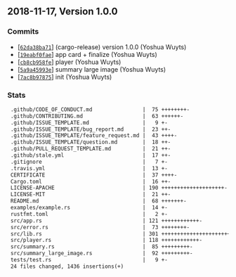 ## 2018-11-17, Version 1.0.0
### Commits
- [[`62da38ba71`](https://github.com/chooxide/twitter-card/commit/62da38ba71a679a5ab799216aa66a25cc97595a5)] (cargo-release) version 1.0.0 (Yoshua Wuyts)
- [[`19eabf0fae`](https://github.com/chooxide/twitter-card/commit/19eabf0faefd25edfb81ba622793907975aa54f7)] app card + finalize (Yoshua Wuyts)
- [[`cb8cb958fe`](https://github.com/chooxide/twitter-card/commit/cb8cb958feed5994370896b61233d0eae3d4a5ff)] player (Yoshua Wuyts)
- [[`5a9a45993e`](https://github.com/chooxide/twitter-card/commit/5a9a45993e2d3b3dfe00df38a518f6db66fb57d4)] summary large image (Yoshua Wuyts)
- [[`7ac8b97875`](https://github.com/chooxide/twitter-card/commit/7ac8b97875c766b8d858c696bace36815fd70709)] init (Yoshua Wuyts)

### Stats
```diff
 .github/CODE_OF_CONDUCT.md                |  75 ++++++++-
 .github/CONTRIBUTING.md                   |  63 ++++++-
 .github/ISSUE_TEMPLATE.md                 |   9 +-
 .github/ISSUE_TEMPLATE/bug_report.md      |  23 ++-
 .github/ISSUE_TEMPLATE/feature_request.md |  43 ++++-
 .github/ISSUE_TEMPLATE/question.md        |  18 ++-
 .github/PULL_REQUEST_TEMPLATE.md          |  21 ++-
 .github/stale.yml                         |  17 ++-
 .gitignore                                |   7 +-
 .travis.yml                               |  13 +-
 CERTIFICATE                               |  37 ++++-
 Cargo.toml                                |  16 ++-
 LICENSE-APACHE                            | 190 ++++++++++++++++++++-
 LICENSE-MIT                               |  21 ++-
 README.md                                 |  68 +++++++-
 examples/example.rs                       |  14 +-
 rustfmt.toml                              |   2 +-
 src/app.rs                                | 121 ++++++++++++-
 src/error.rs                              |  73 ++++++++-
 src/lib.rs                                | 301 +++++++++++++++++++++++++++++++-
 src/player.rs                             | 118 ++++++++++++-
 src/summary.rs                            |  85 +++++++++-
 src/summary_large_image.rs                |  92 +++++++++-
 tests/test.rs                             |   9 +-
 24 files changed, 1436 insertions(+)
```


